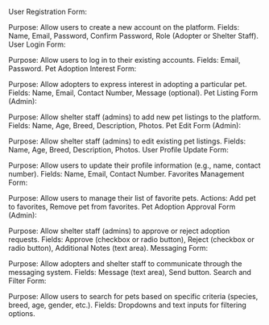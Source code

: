 User Registration Form:

Purpose: Allow users to create a new account on the platform.
Fields: Name, Email, Password, Confirm Password, Role (Adopter or Shelter Staff).
User Login Form:

Purpose: Allow users to log in to their existing accounts.
Fields: Email, Password.
Pet Adoption Interest Form:

Purpose: Allow adopters to express interest in adopting a particular pet.
Fields: Name, Email, Contact Number, Message (optional).
Pet Listing Form (Admin):

Purpose: Allow shelter staff (admins) to add new pet listings to the platform.
Fields: Name, Age, Breed, Description, Photos.
Pet Edit Form (Admin):

Purpose: Allow shelter staff (admins) to edit existing pet listings.
Fields: Name, Age, Breed, Description, Photos.
User Profile Update Form:

Purpose: Allow users to update their profile information (e.g., name, contact number).
Fields: Name, Email, Contact Number.
Favorites Management Form:

Purpose: Allow users to manage their list of favorite pets.
Actions: Add pet to favorites, Remove pet from favorites.
Pet Adoption Approval Form (Admin):

Purpose: Allow shelter staff (admins) to approve or reject adoption requests.
Fields: Approve (checkbox or radio button), Reject (checkbox or radio button), Additional Notes (text area).
Messaging Form:

Purpose: Allow adopters and shelter staff to communicate through the messaging system.
Fields: Message (text area), Send button.
Search and Filter Form:

Purpose: Allow users to search for pets based on specific criteria (species, breed, age, gender, etc.).
Fields: Dropdowns and text inputs for filtering options.
